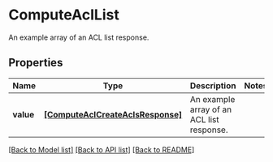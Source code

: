 # ComputeAclList

An example array of an ACL list response.

## Properties
Name | Type | Description | Notes
------------ | ------------- | ------------- | -------------
**value** | [**[ComputeAclCreateAclsResponse]**](ComputeAclCreateAclsResponse.md) | An example array of an ACL list response. | 

[[Back to Model list]](../README.md#documentation-for-models) [[Back to API list]](../README.md#documentation-for-api-endpoints) [[Back to README]](../README.md)


